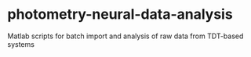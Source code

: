 # photometry-neural-data-analysis
Matlab scripts for batch import and analysis of raw data from TDT-based systems
